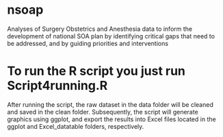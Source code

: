 # nsoap
Analyses of Surgery Obstetrics and Anesthesia data to inform the development of national SOA plan by identifying critical gaps that need to be addressed, and by guiding priorities and interventions

# To run the R script you just run Script4running.R

After running the script, the raw dataset in the data folder will be cleaned and saved in the clean folder. Subsequently, the script will generate graphics using ggplot, and export the results into Excel files located in the ggplot and Excel_datatable folders, respectively.
